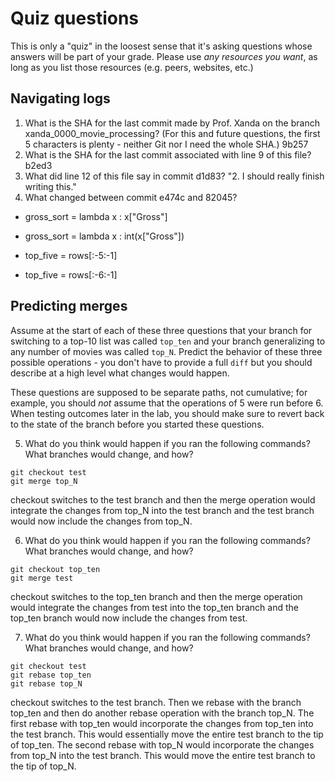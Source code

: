 # Quiz questions

This is only a "quiz" in the loosest sense that it's asking questions whose
answers will be part of your grade. Please use *any resources you want*, as
long as you list those resources (e.g. peers, websites, etc.)

## Navigating logs

1. What is the SHA for the last commit made by Prof. Xanda on the branch
xanda_0000_movie_processing?
(For this and future questions, the first 5 characters is plenty - neither
Git nor I need the whole SHA.)
9b257
2. What is the SHA for the last commit associated with line 9 of this file?
b2ed3
3. What did line 12 of this file say in commit d1d83?
"2. I should really finish writing this."
4. What changed between commit e474c and 82045?

-    gross_sort = lambda x : x["Gross"]
+    gross_sort = lambda x : int(x["Gross"])

-    top_five = rows[:-5:-1]
+    top_five = rows[:-6:-1]

## Predicting merges

Assume at the start of each of these three questions that your
branch for switching to a top-10 list was called `top_ten`
and your branch generalizing to any number of movies was called `top_N`.
Predict the behavior of these three possible operations - you don't
have to provide a full `diff` but you should describe at a high level
what changes would happen.

These questions are supposed to be separate paths, not cumulative;
for example, you should *not* assume that the operations of 5 were run
before 6. When testing outcomes later in the lab, you should make sure to
revert back to the state of the branch before you started these questions.

5. What do you think would happen if you ran the following commands?
What branches would change, and how?
```
git checkout test
git merge top_N
```
checkout switches to the test branch and then the merge operation would integrate the changes from top_N into the test branch and the test branch would now include the changes from top_N.

6. What do you think would happen if you ran the following commands?
What branches would change, and how?
```
git checkout top_ten
git merge test
```
checkout switches to the top_ten branch and then the merge operation would integrate the changes from test into the top_ten branch and the top_ten branch would now include the changes from test.

7. What do you think would happen if you ran the following commands?
What branches would change, and how?
```
git checkout test
git rebase top_ten
git rebase top_N
```
checkout switches to the test branch. Then we rebase with the branch top_ten and then do another rebase operation with the branch top_N. The first rebase with top_ten would incorporate the changes from top_ten into the test branch. This would essentially move the entire test branch to the tip of top_ten.
The second rebase with top_N would incorporate the changes from top_N into the test branch. This would move the entire test branch to the tip of top_N.
